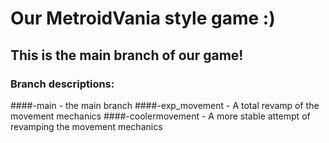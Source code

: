 # Our MetroidVania style game :)
## This is the main branch of our game!

### Branch descriptions:
####-main - the main branch
####-exp_movement - A total revamp of the movement mechanics
####-coolermovement - A more stable attempt of revamping the movement mechanics
